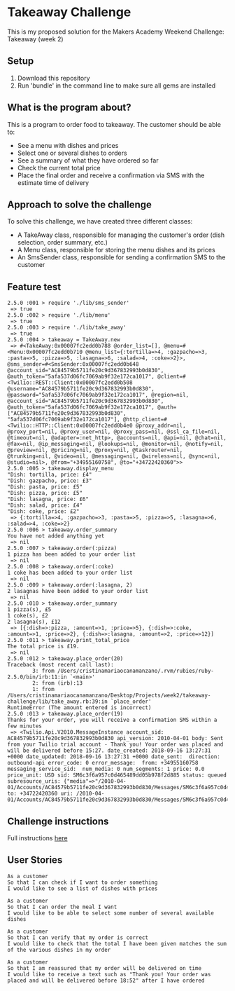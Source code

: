 Takeaway Challenge
==================
This is my proposed solution for the Makers Academy Weekend Challenge: Takeaway (week 2)

Setup
-------
1. Download this repository
2. Run 'bundle' in the command line to make sure all gems are installed

What is the program about?
-------
This is a program to order food to takeaway. The customer should be able to:
- See a menu with dishes and prices
- Select one or several dishes to orders
- See a summary of what they have ordered so far
- Check the current total price
- Place the final order and receive a confirmation via SMS with the estimate time of delivery

Approach to solve the challenge
-------
To solve this challenge, we have created three different classes:
- A TakeAway class, responsible for managing the customer's order (dish selection, order summary, etc.)
- A Menu class, responsible for storing the menu dishes and its prices
- An SmsSender class, responsible for sending a confirmation SMS to the customer

Feature test
-----
```
2.5.0 :001 > require './lib/sms_sender'
 => true
2.5.0 :002 > require './lib/menu'
 => true
2.5.0 :003 > require './lib/take_away'
 => true
2.5.0 :004 > takeaway = TakeAway.new
 => #<TakeAway:0x00007fc2edd0b788 @order_list=[], @menu=#<Menu:0x00007fc2edd0b710 @menu_list={:tortilla=>4, :gazpacho=>3, :pasta=>5, :pizza=>5, :lasagna=>6, :salad=>4, :coke=>2}>, @sms_sender=#<SmsSender:0x00007fc2edd0b648 @account_sid="AC84579b5711fe20c9d367832993b0d830", @auth_token="5afa537d06fc7069ab9f32e172ca1017", @client=#<Twilio::REST::Client:0x00007fc2edd0b508 @username="AC84579b5711fe20c9d367832993b0d830", @password="5afa537d06fc7069ab9f32e172ca1017", @region=nil, @account_sid="AC84579b5711fe20c9d367832993b0d830", @auth_token="5afa537d06fc7069ab9f32e172ca1017", @auth=["AC84579b5711fe20c9d367832993b0d830", "5afa537d06fc7069ab9f32e172ca1017"], @http_client=#<Twilio::HTTP::Client:0x00007fc2edd0b4e0 @proxy_addr=nil, @proxy_port=nil, @proxy_user=nil, @proxy_pass=nil, @ssl_ca_file=nil, @timeout=nil, @adapter=:net_http>, @accounts=nil, @api=nil, @chat=nil, @fax=nil, @ip_messaging=nil, @lookups=nil, @monitor=nil, @notify=nil, @preview=nil, @pricing=nil, @proxy=nil, @taskrouter=nil, @trunking=nil, @video=nil, @messaging=nil, @wireless=nil, @sync=nil, @studio=nil>, @from="+34955160758", @to="+34722420360">>
2.5.0 :005 > takeaway.display_menu
"Dish: tortilla, price: £4"
"Dish: gazpacho, price: £3"
"Dish: pasta, price: £5"
"Dish: pizza, price: £5"
"Dish: lasagna, price: £6"
"Dish: salad, price: £4"
"Dish: coke, price: £2"
 => {:tortilla=>4, :gazpacho=>3, :pasta=>5, :pizza=>5, :lasagna=>6, :salad=>4, :coke=>2}
2.5.0 :006 > takeaway.order_summary
You have not added anything yet
 => nil
2.5.0 :007 > takeaway.order(:pizza)
1 pizza has been added to your order list
 => nil
2.5.0 :008 > takeaway.order(:coke)
1 coke has been added to your order list
 => nil
2.5.0 :009 > takeaway.order(:lasagna, 2)
2 lasagnas have been added to your order list
 => nil
2.5.0 :010 > takeaway.order_summary
1 pizza(s), £5
1 coke(s), £2
2 lasagna(s), £12
 => [{:dish=>:pizza, :amount=>1, :price=>5}, {:dish=>:coke, :amount=>1, :price=>2}, {:dish=>:lasagna, :amount=>2, :price=>12}]
2.5.0 :011 > takeaway.print_total_price
The total price is £19.
 => nil
2.5.0 :012 > takeaway.place_order(20)
Traceback (most recent call last):
        3: from /Users/cristinamariaocanamanzano/.rvm/rubies/ruby-2.5.0/bin/irb:11:in `<main>'
        2: from (irb):13
        1: from /Users/cristinamariaocanamanzano/Desktop/Projects/week2/takeaway-challenge/lib/take_away.rb:39:in `place_order'
RuntimeError (The amount entered is incorrect)
2.5.0 :013 > takeaway.place_order(19)
Thanks for your order, you will receive a confirmation SMS within a few minutes
 => <Twilio.Api.V2010.MessageInstance account_sid: AC84579b5711fe20c9d367832993b0d830 api_version: 2010-04-01 body: Sent from your Twilio trial account - Thank you! Your order was placed and will be delivered before 15:27. date_created: 2018-09-16 13:27:31 +0000 date_updated: 2018-09-16 13:27:31 +0000 date_sent:  direction: outbound-api error_code: 0 error_message:  from: +34955160758 messaging_service_sid:  num_media: 0 num_segments: 1 price: 0.0 price_unit: USD sid: SM6c3f6a957c0d465489dd05b978f2d885 status: queued subresource_uris: {"media"=>"/2010-04-01/Accounts/AC84579b5711fe20c9d367832993b0d830/Messages/SM6c3f6a957c0d465489dd05b978f2d885/Media.json"} to: +34722420360 uri: /2010-04-01/Accounts/AC84579b5711fe20c9d367832993b0d830/Messages/SM6c3f6a957c0d465489dd05b978f2d885.json>

```

Challenge instructions
-------

Full instructions [here](https://github.com/makersacademy/takeaway-challenge)

User Stories
-----

```
As a customer
So that I can check if I want to order something
I would like to see a list of dishes with prices

As a customer
So that I can order the meal I want
I would like to be able to select some number of several available dishes

As a customer
So that I can verify that my order is correct
I would like to check that the total I have been given matches the sum of the various dishes in my order

As a customer
So that I am reassured that my order will be delivered on time
I would like to receive a text such as "Thank you! Your order was placed and will be delivered before 18:52" after I have ordered
```
